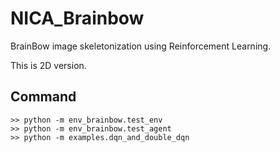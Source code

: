 # NICA_Brainbow
BrainBow image skeletonization using Reinforcement Learning.

This is 2D version. 

## Command
```
>> python -m env_brainbow.test_env
>> python -m env_brainbow.test_agent
>> python -m examples.dqn_and_double_dqn
```